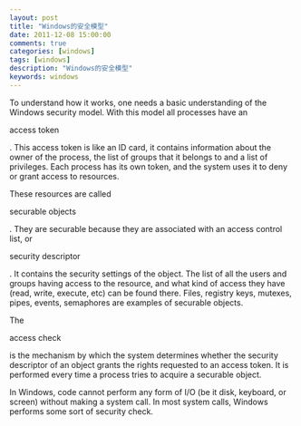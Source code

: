 ```yaml
---
layout: post
title: "Windows的安全模型"
date: 2011-12-08 15:00:00 
comments: true
categories: [windows]
tags: [windows]
description: "Windows的安全模型"
keywords: windows
---
```



 
 
 
  To understand how it works, one needs a basic understanding of the Windows security model. With this model all processes have an
  
   access token
  
  . This access token is like an ID card, it contains information about the owner of the process, the list
 of groups that it belongs to and a list of privileges. Each process has its own token, and the system uses it to deny or grant access to resources.
 
 
  
  
 
 
  These resources are called
  
   securable objects
  
  . They are securable because they are associated with an access control list, or
  
   security descriptor
  
  . It contains the security settings of the object. The list of all the users and groups having
 access to the resource, and what kind of access they have (read, write, execute, etc) can be found there. Files, registry keys, mutexes, pipes, events, semaphores are examples of securable objects.
 
 
  
  
 
 
  The
  
   access check
  
  is the mechanism by which the system determines whether the security descriptor of an object grants the rights requested to an access token. It is performed every time a process tries to acquire a securable object.
 
 
  
  
 
 
  
  
 
 
  
   In Windows, code cannot perform any form of I/O (be it disk, keyboard, or screen) without making a system call. In most system calls, Windows performs some sort of security check.
  
  
  
 



